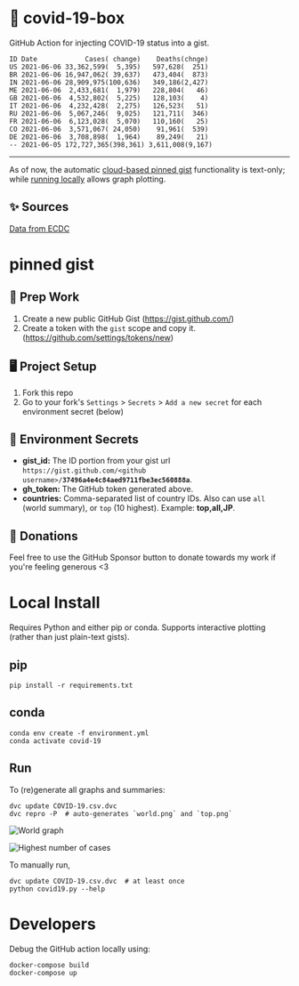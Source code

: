 # 🏥 covid-19-box

GitHub Action for injecting COVID-19 status into a gist.

```
ID Date            Cases( change)    Deaths(chnge)
US 2021-06-06 33,362,599(  5,395)   597,628(  251)
BR 2021-06-06 16,947,062( 39,637)   473,404(  873)
IN 2021-06-06 28,909,975(100,636)   349,186(2,427)
ME 2021-06-06  2,433,681(  1,979)   228,804(   46)
GB 2021-06-06  4,532,802(  5,225)   128,103(    4)
IT 2021-06-06  4,232,428(  2,275)   126,523(   51)
RU 2021-06-06  5,067,246(  9,025)   121,711(  346)
FR 2021-06-06  6,123,028(  5,070)   110,160(   25)
CO 2021-06-06  3,571,067( 24,050)    91,961(  539)
DE 2021-06-06  3,708,898(  1,964)    89,249(   21)
-- 2021-06-05 172,727,365(398,361) 3,611,008(9,167)
```

---

As of now, the automatic [cloud-based pinned gist](#pinned-gist) functionality is text-only;
while [running locally](#local-install) allows graph plotting.

## ✨ Sources

[Data from ECDC](https://www.ecdc.europa.eu/en/publications-data/download-todays-data-geographic-distribution-covid-19-cases-worldwide)

# pinned gist

## 🎒 Prep Work
1. Create a new public GitHub Gist (https://gist.github.com/)
1. Create a token with the `gist` scope and copy it. (https://github.com/settings/tokens/new)

## 🖥 Project Setup
1. Fork this repo
1. Go to your fork's `Settings` > `Secrets` > `Add a new secret` for each environment secret (below)

## 🤫 Environment Secrets
- **gist_id:** The ID portion from your gist url `https://gist.github.com/<github username>/`**`37496a4e4c84aed9711fbe3ec560888a`**.
- **gh_token:** The GitHub token generated above.
- **countries:** Comma-separated list of country IDs. Also can use `all` (world summary), or `top` (10 highest). Example: **top,all,JP**.

## 💸 Donations

Feel free to use the GitHub Sponsor button to donate towards my work if you're feeling generous <3

# Local Install

Requires Python and either pip or conda. Supports interactive plotting (rather than just plain-text gists).

## pip

```
pip install -r requirements.txt
```

## conda

```
conda env create -f environment.yml
conda activate covid-19
```

## Run

To (re)generate all graphs and summaries:

```
dvc update COVID-19.csv.dvc
dvc repro -P  # auto-generates `world.png` and `top.png`
```

![World graph](world.png)

![Highest number of cases](top.png)

To manually run,

```
dvc update COVID-19.csv.dvc  # at least once
python covid19.py --help
```

# Developers

Debug the GitHub action locally using:

```
docker-compose build
docker-compose up
```
